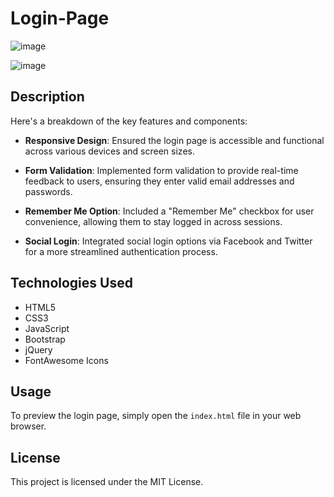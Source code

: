 # Login-Page

![image](https://github.com/MeenakshiiArumugam/Login-Page/assets/117748864/72e32874-5891-4908-afc1-405056fea012)

![image](https://github.com/MeenakshiiArumugam/Login-Page/assets/117748864/d3f027b7-dbac-407f-95cc-fb0f6d3198c4)

## Description

 Here's a breakdown of the key features and components:

- **Responsive Design**: Ensured the login page is accessible and functional across various devices and screen sizes.
  
- **Form Validation**: Implemented form validation to provide real-time feedback to users, ensuring they enter valid email addresses and passwords.

- **Remember Me Option**: Included a "Remember Me" checkbox for user convenience, allowing them to stay logged in across sessions.

- **Social Login**: Integrated social login options via Facebook and Twitter for a more streamlined authentication process.

## Technologies Used

- HTML5
- CSS3
- JavaScript
- Bootstrap
- jQuery
- FontAwesome Icons

## Usage

To preview the login page, simply open the `index.html` file in your web browser.

## License

This project is licensed under the MIT License.
